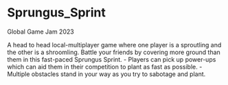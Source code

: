 # Sprungus_Sprint
Global Game Jam 2023

A head to head local-multiplayer game where one player is a sproutling and the other is a shroomling. Battle your friends by covering more ground than them in this fast-paced Sprungus Sprint. - Players can pick up power-ups which can aid them in their competition to plant as fast as possible. - Multiple obstacles stand in your way as you try to sabotage and plant.
